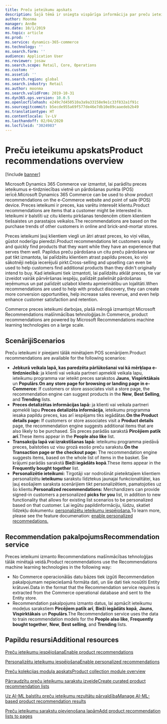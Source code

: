 ```yaml
---
title: Preču ieteikumu apskats
description: Šajā tēmā ir sniegta vispārīga informācija par preču ieteikumiem. Preču ieteikumi ļauj klientiem viegli un ātri atrast preces, ko viņi vēlas, un pat tādas preces, kuras viņi sākotnēji neplānoja nopirkt.
author: Moonma
manager: AnnBe
ms.date: 10/1/2019
ms.topic: article
ms.prod: ''
ms.service: dynamics-365-commerce
ms.technology: ''
ms.search.form: ''
audience: Application User
ms.reviewer: josaw
ms.search.scope: Retail, Core, Operations
ms.custom: ''
ms.assetid: ''
ms.search.region: global
ms.search.industry: Retail
ms.author: moonma
ms.search.validFrom: 2019-10-31
ms.dyn365.ops.version: 10.0.5
ms.openlocfilehash: e249c7d450510a3a9a33158e9e1c33f832a1f91c
ms.sourcegitcommit: b5ecde955a69f577de46e7db10e89caaedeb2b49
ms.translationtype: HT
ms.contentlocale: lv-LV
ms.lasthandoff: 02/04/2020
ms.locfileid: "3024983"
---
```

# <a name="product-recommendations-overview"></a><span data-ttu-id="7c9bb-104">Preču ieteikumu apskats</span><span class="sxs-lookup"><span data-stu-id="7c9bb-104">Product recommendations overview</span></span>

[!include [banner](includes/banner.md)]

<span data-ttu-id="7c9bb-105">Microsoft Dynamics 365 Commerce var izmantot, lai parādītu preces ieteikumus e-tirdzniecības vietnē un pārdošanas punkta (POS) ierīcē.</span><span class="sxs-lookup"><span data-stu-id="7c9bb-105">Microsoft Dynamics 365 Commerce can be used to show product recommendations on the e-Commerce website and point of sale (POS) device.</span></span> <span data-ttu-id="7c9bb-106">Preces ieteikumi ir preces, kas varētu interesēt klientu.</span><span class="sxs-lookup"><span data-stu-id="7c9bb-106">Product recommendations are items that a customer might be interested in.</span></span> <span data-ttu-id="7c9bb-107">Ieteikumi ir balstīti uz citu klientu pirkšanas tendencēm citiem klientiem tiešsaistes un parastajos veikalos.</span><span class="sxs-lookup"><span data-stu-id="7c9bb-107">The recommendations are based on the purchase trends of other customers in online and brick-and-mortar stores.</span></span>

<span data-ttu-id="7c9bb-108">Preces ieteikumi ļauj klientiem viegli un ātri atrast preces, ko viņi vēlas, gūstot noderīgu pieredzi.</span><span class="sxs-lookup"><span data-stu-id="7c9bb-108">Product recommendations let customers easily and quickly find products that they want while they have an experience that serves them well.</span></span> <span data-ttu-id="7c9bb-109">Papildus preču pārdošana un citu preču pārdošana var pat tikt izmantota, lai palīdzētu klientiem atrast papildu preces, ko viņi sākotnēji nebija iecerējuši pirkt.</span><span class="sxs-lookup"><span data-stu-id="7c9bb-109">Cross-selling and upselling can even be used to help customers find additional products than they didn't originally intend to buy.</span></span> <span data-ttu-id="7c9bb-110">Kad ieteikumi tiek izmantoti, lai palīdzētu atklāt preces, tie var izveidot vairāk pārvēršanas iespēju, palīdzēt palielināt pārdošanas ieņēmumus un pat palīdzēt uzlabot klientu apmierinātību un lojalitāti.</span><span class="sxs-lookup"><span data-stu-id="7c9bb-110">When recommendations are used to help with product discovery, they can create more conversion opportunities, help increase sales revenue, and even help enhance customer satisfaction and retention.</span></span>

<span data-ttu-id="7c9bb-111">Commerce preces ieteikumi darbojas, plašā mērogā izmantojot Microsoft Recommendations mašīnmācības tehnoloģijas.</span><span class="sxs-lookup"><span data-stu-id="7c9bb-111">In Commerce, product recommendations are powered by Microsoft Recommendations machine learning technologies on a large scale.</span></span>


## <a name="scenarios"></a><span data-ttu-id="7c9bb-112">Scenāriji</span><span class="sxs-lookup"><span data-stu-id="7c9bb-112">Scenarios</span></span>

<span data-ttu-id="7c9bb-113">Preču ieteikumi ir pieejami tālāk minētajiem POS scenārijiem.</span><span class="sxs-lookup"><span data-stu-id="7c9bb-113">Product recommendations are available for the following scenarios:</span></span>

- <span data-ttu-id="7c9bb-114">**Jebkurā veikala lapā, kas paredzēta pārlūkošanai vai kā mērķlapa e-tirdzniecībā:** ja klienti vai veikala partneri apmeklē veikala lapu, ieteikumu programma var ieteikt preces sarakstos **Jauns**, **Vispirktākais** un **Populārs**.</span><span class="sxs-lookup"><span data-stu-id="7c9bb-114">**On any store page for browsing or landing page in e-Commerce:** If customers or store associates visit a store page, the recommendation engine can suggest products in the **New**, **Best Selling**, and **Trending** lists.</span></span>
- <span data-ttu-id="7c9bb-115">**Preces detalizētas informācijas lapā:** ja klienti vai veikala partneri apmeklē lapu **Preces detalizēta informācija**, ieteikumu programma iesaka papildu preces, kas arī iespējams tiks iegādātas.</span><span class="sxs-lookup"><span data-stu-id="7c9bb-115">**On the Product details page:** If customers or store associates visit a **Product details** page, the recommendation engine suggests additional items that are also likely to be purchased.</span></span> <span data-ttu-id="7c9bb-116">Šīs preces parādās sarakstā **Pircējiem patīk arī**.</span><span class="sxs-lookup"><span data-stu-id="7c9bb-116">These items appear in the **People also like** list.</span></span>
- <span data-ttu-id="7c9bb-117">**Transakciju lapā vai izrakstīšanas lapā:** ieteikumu programma piedāvā preces, balstoties uz visu grozā esošo preču sarakstu.</span><span class="sxs-lookup"><span data-stu-id="7c9bb-117">**On the Transaction page or the checkout page:** The recommendation engine suggests items, based on the whole list of items in the basket.</span></span> <span data-ttu-id="7c9bb-118">Šie krājumi parādās sarakstā **Bieži iegādāts kopā**.</span><span class="sxs-lookup"><span data-stu-id="7c9bb-118">These items appear in the **Frequently bought together** list.</span></span>
- <span data-ttu-id="7c9bb-119">**Personalizētie ieteikumi:** Tirgotāji var nodrošināt pieteiktajiem klientiem personalizētu **ieteikumu** sarakstu līdztekus jaunajai funkcionalitātei, kas ļauj esošajiem saraksta scenārijiem tikt personalizētiem, pamatojoties uz šo klientu.</span><span class="sxs-lookup"><span data-stu-id="7c9bb-119">**Personalized recommendations:** Merchandizers can provide signed-in customers a personalized **picks for you** list, in addition to new functionality that allows for existing list scenarios to be personalized based on that customer.</span></span> <span data-ttu-id="7c9bb-120">Lai iegūtu papildinformāciju, lūdzu, skatiet līdzekļu dokumentu: [personalizētu ieteikumu iespējošana.](personalized-recommendations.md)</span><span class="sxs-lookup"><span data-stu-id="7c9bb-120">To learn more, please see the feature documenation: [enable personalized recommedations.](personalized-recommendations.md)</span></span>

## <a name="recommendation-service"></a><span data-ttu-id="7c9bb-121">Recommendation pakalpojums</span><span class="sxs-lookup"><span data-stu-id="7c9bb-121">Recommendation service</span></span>

<span data-ttu-id="7c9bb-122">Preces ieteikumi izmanto Recommendations mašīnmācības tehnoloģijas tālāk minētajā veidā.</span><span class="sxs-lookup"><span data-stu-id="7c9bb-122">Product recommendations use the Recommendations machine learning technologies in the following way:</span></span>

- <span data-ttu-id="7c9bb-123">No Commerce operacionālās datu bāzes tiek izgūti Recommendation pakalpojumam nepieciešamā formāta dati, un šie dati tiek nosūtīti Entity krātuvei.</span><span class="sxs-lookup"><span data-stu-id="7c9bb-123">Data in the format that the Recommendation service requires is extracted from the Commerce operational database and sent to the Entity store.</span></span>
- <span data-ttu-id="7c9bb-124">Recommendation pakalpojums izmanto datus, lai apmācīt ieteikumu modeļus sarakstiem **Pircējiem patīk arī**, **Bieži iegādāts kopā**, **Jauns**, **Vispirktākais** un **Populārs**.</span><span class="sxs-lookup"><span data-stu-id="7c9bb-124">The Recommendation service uses the data to train recommendation models for the **People also like**, **Frequently bought together**, **New**, **Best selling**, and **Trending** lists.</span></span>

## <a name="additional-resources"></a><span data-ttu-id="7c9bb-125">Papildu resursi</span><span class="sxs-lookup"><span data-stu-id="7c9bb-125">Additional resources</span></span>

[<span data-ttu-id="7c9bb-126">Preču ieteikumu iespējošana</span><span class="sxs-lookup"><span data-stu-id="7c9bb-126">Enable product recommendations</span></span>](enable-product-recommendations.md)

[<span data-ttu-id="7c9bb-127">Personalizētu ieteikumu iespējošana</span><span class="sxs-lookup"><span data-stu-id="7c9bb-127">Enable personalized recommendations</span></span>](personalized-recommendations.md)

[<span data-ttu-id="7c9bb-128">Preču kolekcijas moduļa apskats</span><span class="sxs-lookup"><span data-stu-id="7c9bb-128">Product collection module overview</span></span>](product-collection-module-overview.md)

[<span data-ttu-id="7c9bb-129">Pārraudzītu preču ieteikumu sarakstu izveide</span><span class="sxs-lookup"><span data-stu-id="7c9bb-129">Create curated product recommendation lists</span></span>](create-editorial-recommendation-lists.md)

[<span data-ttu-id="7c9bb-130">Uz AI-ML balstītu preču ieteikumu rezultātu pārvaldība</span><span class="sxs-lookup"><span data-stu-id="7c9bb-130">Manage AI-ML-based product recommendation results</span></span>](modify-product-recommendation-results.md)

[<span data-ttu-id="7c9bb-131">Preču ieteikumu sarakstu pievienošana lapām</span><span class="sxs-lookup"><span data-stu-id="7c9bb-131">Add product recommendation lists to pages</span></span>](add-reco-list-to-page.md)

